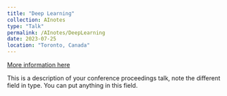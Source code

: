 ```yaml
---
title: "Deep Learning"
collection: AInotes
type: "Talk"
permalink: /AInotes/DeepLearning
date: 2023-07-25
location: "Toronto, Canada"
---
```


[More information here](https://cs229.stanford.edu/)

This is a description of your conference proceedings talk, note the different field in type. You can put anything in this field.
